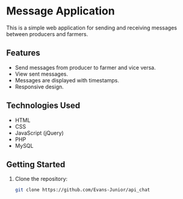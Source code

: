 # Message Application

This is a simple web application for sending and receiving messages between producers and farmers.

## Features

- Send messages from producer to farmer and vice versa.
- View sent messages.
- Messages are displayed with timestamps.
- Responsive design.

## Technologies Used

- HTML
- CSS
- JavaScript (jQuery)
- PHP
- MySQL

## Getting Started

1. Clone the repository:
   ```bash
   git clone https://github.com/Evans-Junior/api_chat
